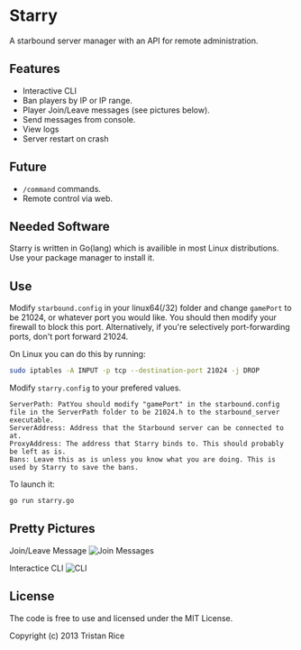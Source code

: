 Starry
======

A starbound server manager with an API for remote administration.

Features
-----
* Interactive CLI
* Ban players by IP or IP range.
* Player Join/Leave messages (see pictures below).
* Send messages from console.
* View logs
* Server restart on crash

Future
-----
* `/command` commands.
* Remote control via web.

Needed Software
-----
Starry is written in Go(lang) which is availible in most Linux distributions. Use your package manager to install it.

Use
------

Modify `starbound.config` in your linux64(/32) folder and change `gamePort` to be 21024, or whatever port you would like. You should then modify your firewall to block this port. Alternatively, if you're selectively port-forwarding ports, don't port forward 21024. 

On Linux you can do this by running:
```bash
sudo iptables -A INPUT -p tcp --destination-port 21024 -j DROP
```

Modify `starry.config` to your prefered values.
```
ServerPath: PatYou should modify "gamePort" in the starbound.config file in the ServerPath folder to be 21024.h to the starbound_server executable.
ServerAddress: Address that the Starbound server can be connected to at. 
ProxyAddress: The address that Starry binds to. This should probably be left as is.
Bans: Leave this as is unless you know what you are doing. This is used by Starry to save the bans.
```

To launch it:
```bash
go run starry.go
```

Pretty Pictures
------
Join/Leave Message
![Join Messages](http://i.imgur.com/jePE5aH.png)

Interactice CLI
![CLI](http://i.imgur.com/ZKP9OHM.png)

License
-----
The code is free to use and licensed under the MIT License.

Copyright (c) 2013 Tristan Rice
